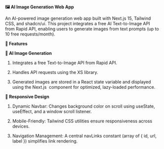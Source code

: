 
**🖼️ AI Image Generation Web App**

An AI-powered image generation web app built with Next.js 15, Tailwind CSS, and shadcn/ui.
This project integrates a free AI Text-to-Image API from Rapid API, enabling users to generate images from text prompts (up to 10 free requests/month).


**🚀 Features**

**🔮 AI Image Generation**

1. Integrates a free Text-to-Image API from Rapid API.

2. Handles API requests using the XS library.

3. Generated images are stored in a React state variable and displayed using the Next.js <Image /> component for optimized, lazy-loaded performance.
   

**🎨 Responsive Design**

1. Dynamic Navbar: Changes background color on scroll using useState, useEffect, and a window scroll listener.

2. Mobile-Friendly: Tailwind CSS utilities ensure responsiveness across devices.

3. Navigation Management: A central navLinks constant (array of { id, url, label }) simplifies link rendering.

